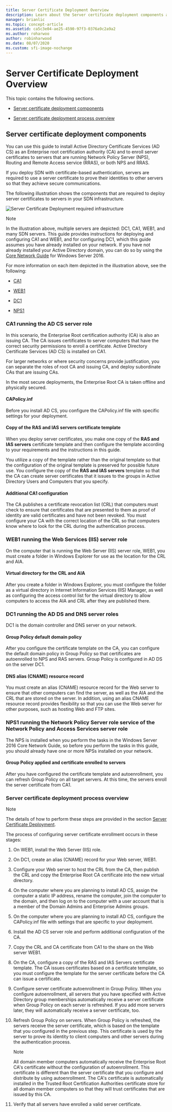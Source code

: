 ```yaml
---
title: Server Certificate Deployment Overview
description: Learn about the Server certificate deployment components and the deployment process.
manager: brianlic
ms.topic: concept-article
ms.assetid: ca5c3e04-ae25-4590-97f3-0376a9c2a9a2
ms.author: roharwoo
author: robinharwood
ms.date: 08/07/2020
ms.custom: sfi-image-nochange
---
```

# Server Certificate Deployment Overview

This topic contains the following sections.

-   [Server certificate deployment components](#bkmk_components)

-   [Server certificate deployment process overview](#bkmk_process)

## <a name="bkmk_components"></a>Server certificate deployment components
You can use this guide to install Active Directory Certificate Services (AD CS) as an Enterprise root certification authority (CA) and to enroll server certificates to servers that are running Network Policy Server (NPS), Routing and Remote Access service (RRAS), or both NPS and RRAS.


If you deploy SDN with certificate-based authentication, servers are required to use a server certificate to prove their identities to other servers so that they achieve secure communications.

The following illustration shows the components that are required to deploy server certificates to servers in your SDN infrastructure.

![Server Certificate Deployment required infrastructure](../../../media/Nps-Certs/Nps-Certs.jpg)

> [!NOTE]
> In the illustration above, multiple servers are depicted: DC1, CA1, WEB1, and many SDN servers. This guide provides instructions for deploying and configuring CA1 and WEB1, and for configuring DC1, which this guide assumes you have already installed on your network. If you have not already installed your Active Directory domain, you can do so by using the [Core Network Guide](../../core-network-guide.md) for Windows Server 2016.

For more information on each item depicted in the illustration above, see the following:

-   [CA1](#bkmk_ca1)

-   [WEB1](#bkmk_web1)

-   [DC1](#bkmk_dc1)

-   [NPS1](#bkmk_nps1)

### <a name="bkmk_ca1"></a>CA1 running the AD CS server role
In this scenario, the Enterprise Root certification authority (CA) is also an issuing CA. The CA issues certificates to server computers that have the correct security permissions to enroll a certificate. Active Directory Certificate Services (AD CS) is installed on CA1.

For larger networks or where security concerns provide justification, you can separate the roles of root CA and issuing CA, and deploy subordinate CAs that are issuing CAs.

In the most secure deployments, the Enterprise Root CA is taken offline and physically secured.

#### CAPolicy.inf
Before you install AD CS, you configure the CAPolicy.inf file with specific settings for your deployment.

#### Copy of the **RAS and IAS servers** certificate template
When you deploy server certificates, you make one copy of the **RAS and IAS servers** certificate template and then configure the template according to your requirements and the instructions in this guide.

You utilize a copy of the template rather than the original template so that the configuration of the original template is preserved for possible future use. You configure the copy of the **RAS and IAS servers** template so that the CA can create server certificates that it issues to the groups in Active Directory Users and Computers that you specify.

#### Additional CA1 configuration
The CA publishes a certificate revocation list (CRL) that computers must check to ensure that certificates that are presented to them as proof of identity are valid certificates and have not been revoked. You must configure your CA with the correct location of the CRL so that computers know where to look for the CRL during the authentication process.

### <a name="bkmk_web1"></a>WEB1 running the Web Services (IIS) server role
On the computer that is running the Web Server (IIS) server role, WEB1, you must create a folder in Windows Explorer for use as the location for the CRL and AIA.

#### Virtual directory for the CRL and AIA
After you create a folder in Windows Explorer, you must configure the folder as a virtual directory in Internet Information Services (IIS) Manager, as well as configuring the access control list for the virtual directory to allow computers to access the AIA and CRL after they are published there.

### <a name="bkmk_dc1"></a>DC1 running the AD DS and DNS server roles
DC1 is the domain controller and DNS server on your network.

#### Group Policy default domain policy
After you configure the certificate template on the CA, you can configure the default domain policy in Group Policy so that certificates are autoenrolled to NPS and RAS servers. Group Policy is configured in AD DS on the server DC1.

#### DNS alias (CNAME) resource record
You must create an alias (CNAME) resource record for the Web server to ensure that other computers can find the server, as well as the AIA and the CRL that are stored on the server. In addition, using an alias CNAME resource record provides flexibility so that you can use the Web server for other purposes, such as hosting Web and FTP sites.

### <a name="bkmk_nps1"></a>NPS1 running the Network Policy Server role service of the Network Policy and Access Services server role
The NPS is installed when you perform the tasks in the Windows Server 2016 Core Network Guide, so before you perform the tasks in this guide, you should already have one or more NPSs installed on your network.

#### Group Policy applied and certificate enrolled to servers
After you have configured the certificate template and autoenrollment, you can refresh Group Policy on all target servers. At this time, the servers enroll the server certificate from CA1.

### <a name="bkmk_process"></a>Server certificate deployment process overview

> [!NOTE]
> The details of how to perform these steps are provided in the section [Server Certificate Deployment](../../../core-network-guide/cncg/server-certs/Server-Certificate-Deployment.md).

The process of configuring server certificate enrollment occurs in these stages:

1.  On WEB1, install the Web Server (IIS) role.

2.  On DC1, create an alias (CNAME) record for your Web server, WEB1.

3.  Configure your Web server to host the CRL from the CA, then publish the CRL and copy the Enterprise Root CA certificate into the new virtual directory.

4.  On the computer where you are planning to install AD CS, assign the computer a static IP address, rename the computer, join the computer to the domain, and then log on to the computer with a user account that is a member of the Domain Admins and Enterprise Admins groups.

5.  On the computer where you are planning to install AD CS, configure the CAPolicy.inf file with settings that are specific to your deployment.

6.  Install the AD CS server role and perform additional configuration of the CA.

7.  Copy the CRL and CA certificate from CA1 to the share on the Web server WEB1.

8.  On the CA, configure a copy of the RAS and IAS Servers certificate template. The CA issues certificates based on a certificate template, so you must configure the template for the server certificate before the CA can issue a certificate.

9.  Configure server certificate autoenrollment in Group Policy. When you configure autoenrollment, all  servers that you have specified with Active Directory group memberships automatically receive a server certificate when Group Policy on each server is refreshed. If you add more servers later, they will automatically receive a server certificate, too.

10. Refresh Group Policy on servers. When Group Policy is refreshed, the servers receive the server certificate, which is based on the template that you configured in the previous step. This certificate is used by the server to prove its identity to client computers and other servers during the authentication process.

    > [!NOTE]
    > All domain member computers automatically receive the Enterprise Root CA's certificate without the configuration of autoenrollment. This certificate is different than the server certificate that you configure and distribute by using autoenrollment. The CA's certificate is automatically installed in the Trusted Root Certification Authorities certificate store for all domain member computers so that they will trust certificates that are issued by this CA.

10. Verify that all servers have enrolled a valid server certificate.
